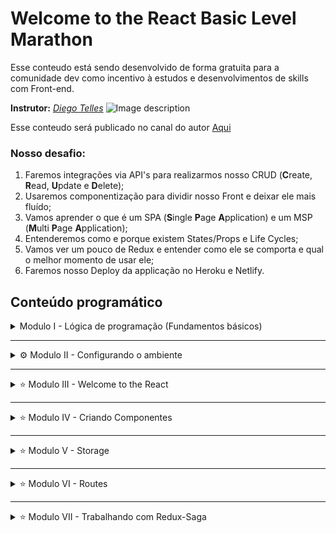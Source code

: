 
# Welcome to the React Basic Level Marathon

Esse conteudo está sendo desenvolvido de forma gratuita para a comunidade dev como incentivo à estudos e desenvolvimentos de skills com Front-end.

 **Instrutor:** *[Diego Telles](https://twitter.com/_DiegoTeles)*
 ![Image description](https://avatars0.githubusercontent.com/u/35867294?s=460&v=4)
 
Esse conteudo será publicado no canal do autor [Aqui](https://www.youtube.com/DiegoTelles) 

### Nosso desafio:
 1. Faremos integrações via API's para realizarmos nosso CRUD (**C**reate, **R**ead, **U**pdate e **D**elete);<br />
 2. Usaremos componentização para dividir nosso Front e deixar ele mais fluído;<br />
 3. Vamos aprender o que é um SPA (**S**ingle **P**age **A**pplication) e um MSP (**M**ulti **P**age **A**pplication);<br />
 4. Entenderemos como e porque existem States/Props e Life Cycles;<br />
 5. Vamos ver um pouco de Redux e entender como ele se comporta e qual o melhor momento de usar ele;<br />
 6. Faremos nosso Deploy da applicação no Heroku e Netlify.<br />


## Conteúdo programático

<details>
<summary> Modulo I - Lógica de programação (Fundamentos básicos) </summary>
    * O que são váriaveis <br />
    * O que são funções(métodos) <br />
    * Condicionais if...else,  <br />
    * Laços de repetição for, while, do...while <br />
    * O que é escopo <br />
    * Hoisting <br />
    
</details>


-------
<details>
<summary> ⚙️ Modulo II - Configurando o ambiente </summary>
    * Instalando NodeJS <br />
    * Git <br />
    * Criando um repositório no Github <br />
    * Baixando React Create App <br />
    * Padronizando nosso código com o Prettier e o Lint <br />
</details>


-------
<details>
<summary> ⭐️ Modulo III - Welcome to the React </summary>
    * O que é o React <br />
    * Props <br />
    * PropTypes <br />
    * Eventos e Componentização <br />
    * Refs <br />
    * State e manipulação do DOM <br />
    * Stateless <br />
    * Life cycles <br />
</details>


-------
<details>
<summary> ⭐️ Modulo IV - Criando Componentes </summary>
    * O que é um Componente <br />
    * Trabalhando com Props <br />
    * Trabalhando com State <br />
    * Trabalhando funções <br />
    * Trabalhando com handles <br />
    * Stateless x Statefull <br />
    * Passando metodos entre os componentes <br />
</details>


-------
<details>
<summary> ⭐️ Modulo V - Storage </summary>
    * Introdução ao local Storage <br />
    * Local Storage no React <br />
    * Expiração com Sessão de Storage <br />
    * Como criar cache com React? <br />
</details>


-------
<details>
<summary> ⭐️ Modulo VI - Routes </summary>
    * React Router DOM <br />
    * Entenda Rotas <br />
    * Monte suas rotas privadas <br />
    * Monte suas rotas publicas <br />
    * Validando rotas por objetos literais <br />
</details>


-------
<details>
<summary> ⭐️ Modulo VII - Trabalhando com Redux-Saga </summary>
    * O que é Redux? <br />
    * Tipos de Redux <br />
    * Fluxo do Redux-Saga <br />
    * Middleware <br />
    * Serviços <br />
    * Actions, Saga, Reducers <br />
    * Entenda Gererators <br />
</details>








